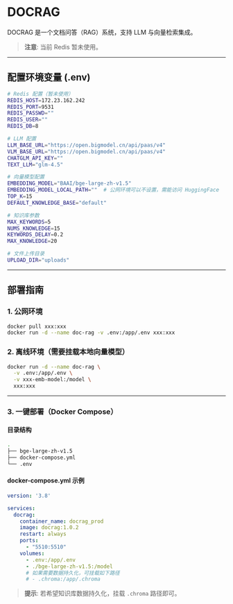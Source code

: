 # DOCRAG

DOCRAG 是一个文档问答（RAG）系统，支持 LLM 与向量检索集成。

> **注意**: 当前 Redis 暂未使用。

---

## 配置环境变量 (.env)

```bash
# Redis 配置（暂未使用）
REDIS_HOST=172.23.162.242
REDIS_PORT=9531
REDIS_PASSWD=""
REDIS_USER=""
REDIS_DB=8

# LLM 配置
LLM_BASE_URL="https://open.bigmodel.cn/api/paas/v4"
VLM_BASE_URL="https://open.bigmodel.cn/api/paas/v4"
CHATGLM_API_KEY=""
TEXT_LLM="glm-4.5"

# 向量模型配置
EMBEDDING_MODEL="BAAI/bge-large-zh-v1.5"
EMBEDDING_MODEL_LOCAL_PATH=""  # 公网环境可以不设置，需能访问 HuggingFace
TOP_K=15
DEFAULT_KNOWLEDGE_BASE="default"

# 知识库参数
MAX_KEYWORDS=5
NUMS_KNOWLEDGE=15
KEYWORDS_DELAY=0.2
MAX_KNOWLEDGE=20

# 文件上传目录
UPLOAD_DIR="uploads"
```

---

## 部署指南

### 1. 公网环境

```bash
docker pull xxx:xxx
docker run -d --name doc-rag -v .env:/app/.env xxx:xxx
```

### 2. 离线环境（需要挂载本地向量模型）

```bash
docker run -d --name doc-rag \
  -v .env:/app/.env \
  -v xxx-emb-model:/model \
  xxx:xxx
```

---

### 3. 一键部署（Docker Compose）

#### 目录结构

```bash
.
├── bge-large-zh-v1.5
├── docker-compose.yml
└── .env
```

#### docker-compose.yml 示例

```yaml
version: '3.8'

services:
  docrag:
    container_name: docrag_prod
    image: docrag:1.0.2
    restart: always
    ports:
      - "5510:5510"
    volumes:
      - .env:/app/.env
      - ./bge-large-zh-v1.5:/model
      # 如果需要数据持久化，可挂载如下路径
      # - .chroma:/app/.chroma
```

> **提示**: 若希望知识库数据持久化，挂载 `.chroma` 路径即可。
